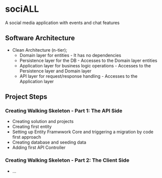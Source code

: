 # sociALL
A social media application with events and chat features
## Software Architecture
- Clean Architecture (n-tier);
  - Domain layer for entities - It has no dependencies
  - Persistence layer for the DB - Accesses to the Domain layer entities
  - Application layer for business logic operations - Accesses to the Persistence layer and Domain layer
  - API layer for request/response handling - Accesses to the Application layer
## Project Steps
### Creating Walking Skeleton - Part 1: The API Side
- Creating solution and projects
- Creating first entity
- Setting up Entity Framwwork Core and triggering a migration by code first approach
- Creating database and seeding data
- Adding first API Controller
### Creating Walking Skeleton - Part 2: The Client Side
- ...
